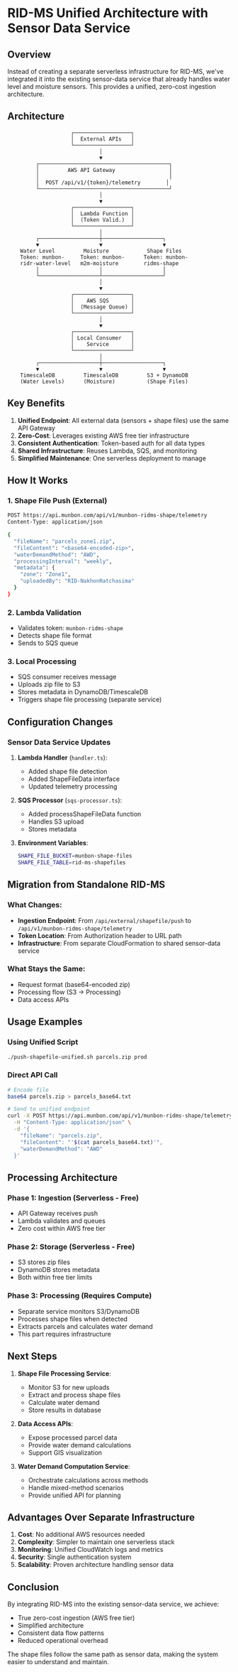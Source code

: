 # RID-MS Unified Architecture with Sensor Data Service

## Overview

Instead of creating a separate serverless infrastructure for RID-MS, we've integrated it into the existing sensor-data service that already handles water level and moisture sensors. This provides a unified, zero-cost ingestion architecture.

## Architecture

```
                    ┌──────────────────┐
                    │  External APIs   │
                    └──────────────────┘
                             │
                             ▼
         ┌─────────────────────────────────────────┐
         │         AWS API Gateway                 │
         │                                         │
         │  POST /api/v1/{token}/telemetry        │
         └─────────────────────────────────────────┘
                             │
                             ▼
                    ┌──────────────────┐
                    │  Lambda Function │
                    │  (Token Valid.)  │
                    └──────────────────┘
                             │
         ┌───────────────────┼───────────────────┐
         ▼                   ▼                   ▼
    Water Level         Moisture            Shape Files
    Token: munbon-     Token: munbon-      Token: munbon-
    ridr-water-level   m2m-moisture        ridms-shape
         │                   │                   │
         └───────────────────┴───────────────────┘
                             │
                             ▼
                    ┌──────────────────┐
                    │    AWS SQS       │
                    │  (Message Queue) │
                    └──────────────────┘
                             │
                             ▼
                    ┌──────────────────┐
                    │ Local Consumer   │
                    │    Service       │
                    └──────────────────┘
                             │
         ┌───────────────────┼───────────────────┐
         ▼                   ▼                   ▼
    TimescaleDB         TimescaleDB         S3 + DynamoDB
    (Water Levels)      (Moisture)          (Shape Files)
```

## Key Benefits

1. **Unified Endpoint**: All external data (sensors + shape files) use the same API Gateway
2. **Zero-Cost**: Leverages existing AWS free tier infrastructure
3. **Consistent Authentication**: Token-based auth for all data types
4. **Shared Infrastructure**: Reuses Lambda, SQS, and monitoring
5. **Simplified Maintenance**: One serverless deployment to manage

## How It Works

### 1. Shape File Push (External)
```bash
POST https://api.munbon.com/api/v1/munbon-ridms-shape/telemetry
Content-Type: application/json

{
  "fileName": "parcels_zone1.zip",
  "fileContent": "<base64-encoded-zip>",
  "waterDemandMethod": "AWD",
  "processingInterval": "weekly",
  "metadata": {
    "zone": "Zone1",
    "uploadedBy": "RID-NakhonRatchasima"
  }
}
```

### 2. Lambda Validation
- Validates token: `munbon-ridms-shape`
- Detects shape file format
- Sends to SQS queue

### 3. Local Processing
- SQS consumer receives message
- Uploads zip file to S3
- Stores metadata in DynamoDB/TimescaleDB
- Triggers shape file processing (separate service)

## Configuration Changes

### Sensor Data Service Updates

1. **Lambda Handler** (`handler.ts`):
   - Added shape file detection
   - Added ShapeFileData interface
   - Updated telemetry processing

2. **SQS Processor** (`sqs-processor.ts`):
   - Added processShapeFileData function
   - Handles S3 upload
   - Stores metadata

3. **Environment Variables**:
   ```bash
   SHAPE_FILE_BUCKET=munbon-shape-files
   SHAPE_FILE_TABLE=rid-ms-shapefiles
   ```

## Migration from Standalone RID-MS

### What Changes:
- **Ingestion Endpoint**: From `/api/external/shapefile/push` to `/api/v1/munbon-ridms-shape/telemetry`
- **Token Location**: From Authorization header to URL path
- **Infrastructure**: From separate CloudFormation to shared sensor-data service

### What Stays the Same:
- Request format (base64-encoded zip)
- Processing flow (S3 → Processing)
- Data access APIs

## Usage Examples

### Using Unified Script
```bash
./push-shapefile-unified.sh parcels.zip prod
```

### Direct API Call
```bash
# Encode file
base64 parcels.zip > parcels_base64.txt

# Send to unified endpoint
curl -X POST https://api.munbon.com/api/v1/munbon-ridms-shape/telemetry \
  -H "Content-Type: application/json" \
  -d '{
    "fileName": "parcels.zip",
    "fileContent": "'$(cat parcels_base64.txt)'",
    "waterDemandMethod": "AWD"
  }'
```

## Processing Architecture

### Phase 1: Ingestion (Serverless - Free)
- API Gateway receives push
- Lambda validates and queues
- Zero cost within AWS free tier

### Phase 2: Storage (Serverless - Free)
- S3 stores zip files
- DynamoDB stores metadata
- Both within free tier limits

### Phase 3: Processing (Requires Compute)
- Separate service monitors S3/DynamoDB
- Processes shape files when detected
- Extracts parcels and calculates water demand
- This part requires infrastructure

## Next Steps

1. **Shape File Processing Service**:
   - Monitor S3 for new uploads
   - Extract and process shape files
   - Calculate water demand
   - Store results in database

2. **Data Access APIs**:
   - Expose processed parcel data
   - Provide water demand calculations
   - Support GIS visualization

3. **Water Demand Computation Service**:
   - Orchestrate calculations across methods
   - Handle mixed-method scenarios
   - Provide unified API for planning

## Advantages Over Separate Infrastructure

1. **Cost**: No additional AWS resources needed
2. **Complexity**: Simpler to maintain one serverless stack
3. **Monitoring**: Unified CloudWatch logs and metrics
4. **Security**: Single authentication system
5. **Scalability**: Proven architecture handling sensor data

## Conclusion

By integrating RID-MS into the existing sensor-data service, we achieve:
- True zero-cost ingestion (AWS free tier)
- Simplified architecture
- Consistent data flow patterns
- Reduced operational overhead

The shape files follow the same path as sensor data, making the system easier to understand and maintain.